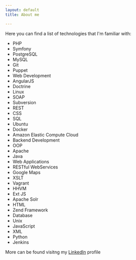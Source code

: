 ```yaml
---
layout: default
title: About me

---
```


Here you can find a list of technologies that I'm familiar with: 

- PHP
- Symfony
- PostgreSQL
- MySQL
- Git
- Puppet
- Web Development
- AngularJS
- Doctrine
- Linux
- SOAP
- Subversion
- REST
- CSS
- SQL
- Ubuntu
- Docker
- Amazon Elastic Compute Cloud
- Backend Development
- OOP
- Apache
- Java
- Web Applications
- RESTful WebServices
- Google Maps
- XSLT
- Vagrant
- HHVM
- Ext JS
- Apache Solr
- HTML
- Zend Framework
- Database
- Unix
- JavaScript
- XML
- Python
- Jenkins


More can be found visitng my <a href="https://linkedin.com/in/{{ site.linkedin }}" title="{{ site.myname }} LinkedIn Profile" rel="me">LinkedIn</a> profile



